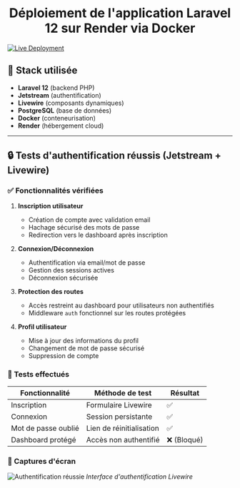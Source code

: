 <h1 align="center">
  Déploiement de l'application Laravel 12 sur Render via Docker
</h1>

[![Live Deployment](https://img.shields.io/badge/LIVE_DEMO-▶_laravel--docker--deploy.onrender.com-46E3B7?style=for-the-badge)](https://laravel-docker-deploy.onrender.com)

## 🚀 Stack utilisée

- **Laravel 12** (backend PHP)
- **Jetstream** (authentification)
- **Livewire** (composants dynamiques)
- **PostgreSQL** (base de données)
- **Docker** (conteneurisation)
- **Render** (hébergement cloud)

---

## 🔒 Tests d'authentification réussis (Jetstream + Livewire)

### ✅ Fonctionnalités vérifiées

1. **Inscription utilisateur**
   - Création de compte avec validation email
   - Hachage sécurisé des mots de passe
   - Redirection vers le dashboard après inscription

2. **Connexion/Déconnexion**
   - Authentification via email/mot de passe
   - Gestion des sessions actives
   - Déconnexion sécurisée

3. **Protection des routes**
   - Accès restreint au dashboard pour utilisateurs non authentifiés
   - Middleware `auth` fonctionnel sur les routes protégées

4. **Profil utilisateur**
   - Mise à jour des informations du profil
   - Changement de mot de passe sécurisé
   - Suppression de compte

### 🧪 Tests effectués

| Fonctionnalité       | Méthode de test          | Résultat |
|----------------------|--------------------------|----------|
| Inscription          | Formulaire Livewire      | ✅       |
| Connexion            | Session persistante      | ✅       |
| Mot de passe oublié  | Lien de réinitialisation | ✅       |
| Dashboard protégé   | Accès non authentifié    | ❌ (Bloqué) |

### 📸 Captures d'écran

![Authentification réussie](https://via.placeholder.com/600x400?text=Login+Screen+with+Livewire)
*Interface d'authentification Livewire*
